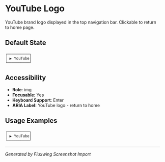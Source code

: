 # YouTube Logo

YouTube brand logo displayed in the top navigation bar. Clickable to return to home page.

## Default State

```
┌──────────┐
│ ▶ YouTube│
└──────────┘
```

## Accessibility

- **Role**: img
- **Focusable**: Yes
- **Keyboard Support**: Enter
- **ARIA Label**: YouTube logo - return to home

## Usage Examples

```
┌──────────┐
│ ▶ YouTube│
└──────────┘
```

---
*Generated by Fluxwing Screenshot Import*
